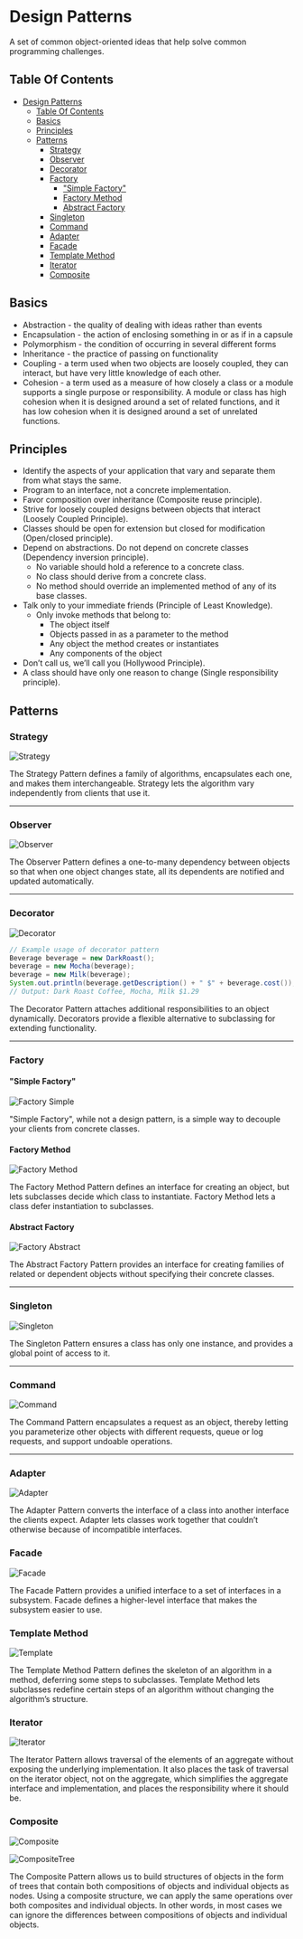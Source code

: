 # Design Patterns

A set of common object-oriented ideas that help solve common programming challenges.

## Table Of Contents

- [Design Patterns](#design-patterns)
  - [Table Of Contents](#table-of-contents)
  - [Basics](#basics)
  - [Principles](#principles)
  - [Patterns](#patterns)
    - [Strategy](#strategy)
    - [Observer](#observer)
    - [Decorator](#decorator)
    - [Factory](#factory)
      - ["Simple Factory"](#simple-factory)
      - [Factory Method](#factory-method)
      - [Abstract Factory](#abstract-factory)
    - [Singleton](#singleton)
    - [Command](#command)
    - [Adapter](#adapter)
    - [Facade](#facade)
    - [Template Method](#template-method)
    - [Iterator](#iterator)
    - [Composite](#composite)

## Basics

* Abstraction - the quality of dealing with ideas rather than events
* Encapsulation - the action of enclosing something in or as if in a capsule
* Polymorphism - the condition of occurring in several different forms
* Inheritance - the practice of passing on functionality
* Coupling - a term used when two objects are loosely coupled, they can interact, but have very little knowledge of each other.
* Cohesion - a term used as a measure of how closely a class or a module supports a single purpose or responsibility. A module or class has high cohesion when it is designed around a set of related functions, and it has low cohesion when it is designed around a set of unrelated functions.

## Principles

* Identify the aspects of your application that vary and separate them from what stays the same.
* Program to an interface, not a concrete implementation.
* Favor composition over inheritance (Composite reuse principle).
* Strive for loosely coupled designs between objects that interact (Loosely Coupled Principle).
* Classes should be open for extension but closed for modification (Open/closed principle).
* Depend on abstractions. Do not depend on concrete classes (Dependency inversion principle).
  * No variable should hold a reference to a concrete class.
  * No class should derive from a concrete class.
  * No method should override an implemented method of any of its base classes.
* Talk only to your immediate friends (Principle of Least Knowledge).
  * Only invoke methods that belong to:
    * The object itself
    * Objects passed in as a parameter to the method
    * Any object the method creates or instantiates
    * Any components of the object
* Don’t call us, we’ll call you (Hollywood Principle).
* A class should have only one reason to change (Single responsibility principle).

## Patterns

### Strategy

![Strategy](http://www.plantuml.com/plantuml/svg/hLGzJyCm4DtzAqwTKa4N9APAg50X8G5JXmw8uOWlYOLZHxRJKghost4-cYPfsYuTCbZtthjtx-pCh4FZybJ2mXbq56yOizz2PMWm1KEXGnLBWYq3C3fNVAwD8WDtzsp7sA4-caj1oerA87vPBnOw22LQ2_C4YvDd5KM0RIH8yXtyBGaphPuemPNG1jRbiGjvDAas3GABKmL8oINQ8nhneAzs2ptoUDgbtgoqu129E771S8rJH8gVA5fotPP73axoEiQ28Pi-NAZZUrM5Gw0VvxsqqZmWbk8N3Hz0U1MdOz-zphwrhsSLOcPpwNVEeJ8EUm-ZUb52UP48GuBUP5MvDLbkgO84ux9Ksj_RMworuGrNf9carDyLUr6rogkbFJqMVyTOX5SLhnkSoghSrfcekjiSIgf430NrLYowosyDT46ucQUM7yZgXN2rkRP-yVakXqS-cJnSk5vdmRryszYFH71EwhCWTToocR_u_YVs3m00 'Strategy')

The Strategy Pattern defines a family of algorithms, encapsulates each one, and makes them interchangeable.
Strategy lets the algorithm vary independently from clients that use it.

---

### Observer

![Observer](http://www.plantuml.com/plantuml/svg/jLH1JiCm4Bpd5NjCLPe-WAegAa8WWK02YRERR1f374Vs9b8Kmjj9sZXrMmTwuMPfPySpisklD355XKZXUQDHbQYyXunGnIn4U2qs7nWIr1v0BP0I6JLGIXw1mYtNBSmq-UO0Sk802rdYHT1C4eyhWz3-n6iyRvqohU4T6IMeRXanu29FKM16-bXZp35jgMOtIh7giLMuC5HBa8RqsaR6gMG4X297nQXGwAWcXU0HfyfHoXLglUkohKp_p0Zg80WQLyzOLESTt-x4e9xFOwcGXSdW6NXMoa-48eyOeJzfZkNklMoHtWuv-2wD0_2-Z-Htr4kVZZ_gLoCz8Uimksdw_JYke4_U7F8zWx2mwuHbMumwCnRjR4Vhn45zbbNJhPUry4FUvnlVHpSkiACoonW4oyDxiXTNpgp2SDlYAmXWNIZLwZLehlEKLIUOktQk8TDagkPjE7kFJKmlSp4sg6ZFEKnoU9OdalxxKc-5MTH-Lpy0 'Observer')

The Observer Pattern defines a one-to-many dependency between objects so that when one object changes state, all its dependents are notified and updated automatically.

---

### Decorator

![Decorator](http://www.plantuml.com/plantuml/svg/nPFFIiGm4CRlVOgXfouhHRqjYx1eFNfHV80q7RkXRR8aKnLAtjr4jzd-SR671MyXcM--Rtv3TeQOfhQf8KEkD2EbeuZbXZJZ1Bncni0zlgDc9K8N0NHl0kl2mWjf8Kieq70j3YIKX3k8NsKbrOU4_2Y9lQ91sYidMVUY4YaxwP8LT6cQsd5fo52eDgyHk3AKh28RHJ-XCgQhPyKC0NuIoc8Qi-yKwhpDDEwZEMWqHiKmSH-PEfr6QhM4TBDnbNP6w479GZGeAK3y8zLWlZDCJfC-YReAxNvn6cubkFKBs8vTVQzaLkGdfBqmQN_Xs8IZNRZ2db4lJ6SbQuYllXF4swMyRwxTO-XuVBO3DehlsSNW-6R_JCT7M8xdzYoUdGFYVlKN 'Decorator')

```java
// Example usage of decorator pattern
Beverage beverage = new DarkRoast();
beverage = new Mocha(beverage);
beverage = new Milk(beverage);
System.out.println(beverage.getDescription() + " $" + beverage.cost());
// Output: Dark Roast Coffee, Mocha, Milk $1.29
```

The Decorator Pattern attaches additional responsibilities to an object dynamically. Decorators provide a flexible alternative to subclassing for extending functionality.

---

### Factory

#### "Simple Factory"

![Factory Simple](http://www.plantuml.com/plantuml/svg/ZPBB2i8m44Nt-OfPAb9_G11149T2mNrennfeap2TuYFqtqsRgX7QuYeXzypZpcHNioHkgX8ECcD33qXLPKiK8YjbNSD9FPyozGA24m3keh3CMqW6h9VVaPTmRZpt3LjCWykET1NorVYKgn04XdAa_hf8cPGkW1yMb-08kI4DjfFQZMY5Y9epIR8TwIb6rkjjA256Mkh4_HMnnbdaXDOY6QrcgJCMXPfFT9GtgPJKyzLwSTZ42EFY-ONfPOIIyR_nXRoHQy0xeyw7hVlq7-ZNzpGNEP-6VhoFOMBdN_oVV040 'Factory Simple')

"Simple Factory", while not a design pattern, is a simple way to decouple your clients from concrete classes.

#### Factory Method

![Factory Method](http://www.plantuml.com/plantuml/svg/jLEzQiCm4Dxr50TTsYKFq4095Bor13nbLEtFjQXY6UcIDZ5-zqfM11QrAHqwIlVzdj3EiRHyEcegPCN6NkW5t9fQ2FdcsFexghHqZlRgUfKqY548qHa6MVNUCfacJahF1TqrQ53XaIeBoPWczm-a72MroDLeLgd6rh29-Qcq9jMTpGTopULyKMeGH4CQZxVa6NiR4CUfw4Xde-hCTHjAplGscwSeugj7izV3R8mlHbV_J93q5_nfiE2JxQWFvt4oJCebNpJsw7jOqwb8pYpY8sJmvnPmMCLcSKERHPTLs4mz-PR5VosWBFwqW1lybmLaSKEpHPTLMBQ0dHVt_-KR 'Factory Method')

The Factory Method Pattern defines an interface for creating an object, but lets subclasses decide which class to instantiate. Factory Method lets a class defer instantiation to subclasses.

#### Abstract Factory

![Factory Abstract](http://www.plantuml.com/plantuml/svg/lLJ1QiCm3BthAtJSBls1mMXfAUomCTfUTjGSBJ4aph2TGnlwxqjbGsnAavnsa-Id9-b9UEqyMTyrDUv9-TQUSVFjl1ri08eMgfgSmqzzkH3sS0Nu-1BdE2GmhbQluUtDb9OBpSP7hdjS32n0YWkFy08vLTfiRUVyhktAQXfxuBBKPDfjnUnu6ljELXkoTAHEpK13bn04ocRe0R5ls5TjSOtIASlaMUodvvURZjfujZ-a-860mYBJnMInRyc8qbqCYnt2OS0O3quibZLvNqetlpKtGy3zHpEJgYxOvv8zXlt1RA7vClD5naq6XVfHyVnCKvqJw9WVDKi8yjjD2LBio12MaH1a1vtc9qXOioc6V-0F 'Factory Abstract')

The Abstract Factory Pattern provides an interface for creating families of related or dependent objects without specifying their concrete classes.

---

### Singleton

![Singleton](http://www.plantuml.com/plantuml/svg/ZP51YiCm34NtFeLWDWb3smCa3TtEQXPpWiQH4u6hJ1sPBeBlNiKGqa8BtTdoU_yZV9ha72HUFFmHznvbP6FzUPgsEym6O7Q4lakmWxfjr16ozQ5j7gYQciXqZVZ3-iuMwmCrbL5tjr552NFAm--tGJtA6h7X-ptyoe01BYZ3s4qwCCaO7WKXK3y8ZEuXuykXGuigQij_R3rP-AHCXQoGorpnSYau7XU6e_SBjMe0R-WCu-svkIYhRAMrCg34m1bw3bcuP90xMBOr9ptfVzq1 'Singleton')

The Singleton Pattern ensures a class has only one instance, and provides a global point of access to it.

---

### Command

![Command](http://www.plantuml.com/plantuml/svg/hPDDImCn48Rl-HK3lQnWwrtBKkn9A2YzU10F-p5nGvDCsSmMeVI_E_lHbMqeKl2MOPwyR_9EiWgSrTmu2sjoBlEbKeNDGe0jEcBSK5PY3KTrKbvAODh3J6lz26jhqFEKNfFdcgpW04Tjq9Qdi-p79oppbFnGXkL3dZvTnRIEE8TSaO01UUWbGXhFBG714j_3A2_BKU9kiftySyDC_ZqBRqseC5AvmBN-cu-oUV47sc6jb81Owwp0y_twQCxg-8r5mvXq6aEI6_DLyHGZdqIdIdvzBMeUZBTOe3cqpjE1q3mTvpiPx6AHzewgzrtEgQzVn_oYZhzuAHSy6BUtwEHnX1jlFIhVAD6ba9ECoKaqqNbc6hNa8ljbTFicjwRefYVLWKpPhKV1pgSZRIlJDXT3t00dXQBNsbqnzV_dwMFBbIpbf_u0 'Command')

The Command Pattern encapsulates a request as an object, thereby letting you parameterize other objects with different requests, queue or log requests, and support undoable operations.

---

### Adapter

![Adapter](http://www.plantuml.com/plantuml/svg/SoWkIImgAStDKN1CIImeIItYuahEIImkLd3EoKpDAr6evghbuihC0qga9IQdAeGa5gMdWaGL5AfpKqioybDg5OfI2qjJYqiqDAr1QY6weOOHgp0LLM5nGMfoPbfcSX2A1gYBzFJieCxWWjcIhuiX1585DPkBoo4rBmNeHG00 'Adapter')

The Adapter Pattern converts the interface of a class into another interface the clients expect. Adapter lets classes work together that couldn’t otherwise because of incompatible interfaces.

### Facade

![Facade](http://www.plantuml.com/plantuml/svg/SoWkIImgAStDKN1BJ4vCIUNYIiv9B2vMSCx9JCqhKQZcgeM9GEGX8b1PNLqxc3QehAwkGd5fKd5bSKbghfv_KbPgSeaX7ZbZBgwynDpKueB4v5I4f0BG4WK5g6wGDWZJ29kWCLpG225eWasbALpG69jACsILG2ywfEQb08C50000 'Facade')

The Facade Pattern provides a unified interface to a set of interfaces in a subsystem. Facade defines a higher-level interface that makes the subsystem easier to use.

### Template Method

![Template](http://www.plantuml.com/plantuml/svg/pLJ1QiCm3BtxAmIxT9U6vhfIEdOklOpT7KTfp1mxEEeObFpxP2SPQnR3Sbj88BBrdfwUZ8yTIK_Nni0hDgsHX4B8eYCl5O4oiklWUGnVOdGJ0BS6gNPb3_lYK6ahpJuh3a0ZmIbkRXwVGkR45NEd8APFmRb5BqaxkriFoKV8eXxbhF98-Al0txBdtBLpxs6f5y8wGl3wKXEuQkRFGuKLAcJa7Jq77qwNYqP5Jo5f22JxXcIFiRgkOhdDe7mg0ybM0NeHla5xUosCLf4XA5yiDL9c6MXk2Hkq5BVMqEHhQGhd34eR1m81t0kq9OIX27x8NTXNz4pAqE48lqcl0wEsEy1FulIbO_rZsEbPf5E-NTnkuTo65Mdu_nurdQAnixcy_3_9u_V8MlXo-080 'Template')

The Template Method Pattern defines the skeleton of an algorithm in a method, deferring some steps to subclasses. Template Method lets subclasses redefine certain steps of an algorithm without changing the algorithm’s structure.

### Iterator

![Iterator](http://www.plantuml.com/plantuml/svg/fP8z3i8m38Ntdi8Z33a1g2fYOk42Y25gJHefFoWn20drxWIQDA6m88OCjlFU-sAbySGTNRI27Q7ZP5rLaHL8FJguLm3IXFw9jmWR8HmAJlZg0xGEGv5aY-KgT8TmMiMzXwsIQEZD85sDUeCt6bK0FVVxedIexHMJvJ13YW7M10B2Z2NrMQ4EgVvNrcWr0HPEVq2FAm36whpS3BPcB2tfyobFpPogAiJiqCkkGtEi9uyObWTPzyM_q7_4D6Ywy2CU 'Iterator')

The Iterator Pattern allows traversal of the elements of an aggregate without exposing the underlying implementation. It also places the task of traversal on the iterator object, not on the aggregate, which simplifies the aggregate interface and implementation, and places the responsibility where it should be.

### Composite

![Composite](http://www.plantuml.com/plantuml/svg/hPA_JiD03CRtUmfBBEdG0KQGKAKi3Bn1nU3UEUIaYrsT3K92UNSkQPEqfLDXl9__VVvy6pNCzj4bgANRYqOZvqpUoLhAyEq0V49Lg5CajlB4dLf6RnCVghY4nbm0sLD6YyBtrUhfd3nC14EevheZozJ99_t2HKVTnXIgU4Izww_gUoLiWBwCEDmYgbyMdMpuGxT_MF7WDwpNpyly6MxR60BnssbiDE0oCfvpsUYycsCfR2Tcqe4q1mll6ch8qoEye08B-45Q9hvCNfhE5RMmOMG512KRacGyafzI5IH3AbFKkKsnjlow7m00 'Composite')

![CompositeTree](http://www.plantuml.com/plantuml/svg/XPFB3i8W44NtynNzWIw4hflws9ZepfrnGNHg6YarGFzV38P7BR0-1xWpDtHACwddaLVxQNnFQj1uaOW04k-QYIV7Qilv6SMigYiu1swXSHW4og-pK1R6KUEuCSe9MRzEIPPIJqECIg7K-UUjamxWEIbmMk3DQiYTHFRgcSh7T5OoQ6IGeX5kpDLOrsthAmDVdWL-dOiZqGpmTyurd2GaIQYvBgWn3FAxCaD9bj8iRG3YQk99xUCbWnGDCr-7uc6-sGS0 'CompositeTree')

The Composite Pattern allows us to build structures of objects in the form of trees that contain both compositions of objects and individual objects as nodes. Using a composite structure, we can apply the same operations over both composites and individual objects. In other words, in most cases we can ignore the differences between compositions of objects and individual objects.
